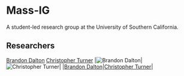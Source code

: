 # Mass-IG
A student-led research group at the University of Southern California.

## Researchers
[Brandon Dalton](https://github.com/Brandon7CC)
[Christopher Turner](https://github.com/christopherturner)
|![Brandon Dalton](https://avatars2.githubusercontent.com/u/22716543?v=4&s=460)|![Christopher Turner](https://avatars3.githubusercontent.com/u/2086667?v=4&s=460)|
|[Brandon Dalton](https://github.com/Brandon7CC)|[Christopher Turner](https://github.com/christopherturner)|
